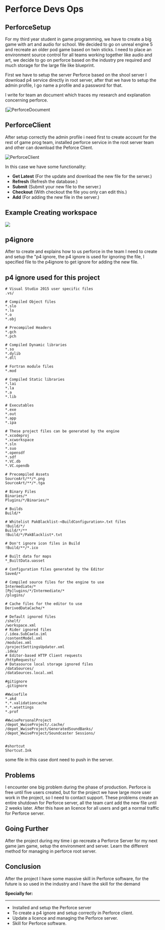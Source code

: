 # Perforce Devs Ops


## PerforceSetup 

For my third year student in game programming, we have to create a big game with art and audio for school. We decided to go on unreal engine 5 and recreate an older pod game based on twin sticks. I need to place an environment source control for all teams working together like audio and art, we decide to go on perforce based on the industry pre required and much storage for the large file like blueprint.

First we have to setup the server Perforce based on the shool server I download p4 service directly in root server, after that we have to setup the admin profile, I go name a profile and a password for that.

I write for team an document which traces my research and explanation concerning perforce.

[![PerforceDocument](http://FlorianRossignol.github.io/Images/Perforce/Perforce_document.png "PerforceDocument")

## PerforceClient

After setup correctly the admin profile i need first to create account for the rest of game prog team, installed perforce service in the root server team and other can download the Peforce Client.

![PerforceClient](http://FlorianRossignol.github.io/Images/Perforce/perforceclient.png "PerforceClient")

In this case we have some functionality:

- **Get Latest** (For the update and download the new file for the server.)
- **Refresh** (Refresh the database.)
- **Submit** (Submit your new file to the server.)
- **Checkout** (With checkout the file you only can edit this.)
- **Add** (For adding the new file in the server.)

**Example Creating workspace**
------------

[![](https://FlorianRossignol.github.io/Images/Perforce/Perforce_Workspace.png)](FlorianRossignol.github.io/Images/Perforce/Perforce_Workspace.png)

## p4ignore

After to create and explains how to us perforce in the team I need to create and setup the "p4 ignore, the p4 ignore is used for ignoring the file, I specified file to the p4ignore to get ignore for adding the new file.

**p4 ignore used for this project**
------------
```
# Visual Studio 2015 user specific files
.vs/

# Compiled Object files
*.slo
*.lo
*.o
*.obj

# Precompiled Headers
*.gch
*.pch

# Compiled Dynamic libraries
*.so
*.dylib
*.dll

# Fortran module files
*.mod

# Compiled Static libraries
*.lai
*.la
*.a
*.lib

# Executables
*.exe
*.out
*.app
*.ipa

# These project files can be generated by the engine
*.xcodeproj
*.xcworkspace
*.sln
*.suo
*.opensdf
*.sdf
*.VC.db
*.VC.opendb

# Precompiled Assets
SourceArt/**/*.png
SourceArt/**/*.tga

# Binary Files
Binaries/*
Plugins/*/Binaries/*

# Builds
Build/*

# Whitelist PakBlacklist-<BuildConfiguration>.txt files
!Build/*/
Build/*/**
!Build/*/PakBlacklist*.txt

# Don't ignore icon files in Build
!Build/**/*.ico

# Built data for maps
*_BuiltData.uasset

# Configuration files generated by the Editor
Saved/*

# Compiled source files for the engine to use
Intermediate/*
[Pp]lugins/*/Intermediate/*
/plugins/

# Cache files for the editor to use
DerivedDataCache/*

# Default ignored files
/shelf/
/workspace.xml
# Rider ignored files
/.idea.SubCaelo.iml
/contentModel.xml
/modules.xml
/projectSettingsUpdater.xml
.idea/
# Editor-based HTTP Client requests
/httpRequests/
# Datasource local storage ignored files
/dataSources/
/dataSources.local.xml

#gitignore
.gitignore

#Wwisefile
*.akd
*.*.validationcache
*.*.wsettings
*.prof

#WwisePersonalProject
/depot_WwiseProject/.cache/
/depot_WwiseProject/GeneratedSoundBanks/
/depot_WwiseProject/Soundcaster Sessions/


#shortcut
Shortcut.Ink
```
some file in this case dont need to push in the server.

## Problems

I encounter one big problem during the phase of production. Perforce is free until five users created, but for the project we have large more user work in the project, so I need to contact support. These problems create an entire shutdown for Perforce server, all the team cant add the new file until 2 weeks later.	After this have an licence for all users and get a normal traffic for Perforce server.

## Going Further

After the project during my time i go recreate a Perforce Server for my next game jam game, setup the environment and server.
Learn the different method for managing in perforce root server.


## Conclusion

After the project I have some massive skill in Perforce software, for the future is so used in the industry and I have the skill for the demand

**Specially for:**

------------

- Installed and setup the Perforce server
- To create a p4 ignore and setup correctly in Perforce client.
- Update a licence and managing the Perforce server.
- Skill for Perforce software.
